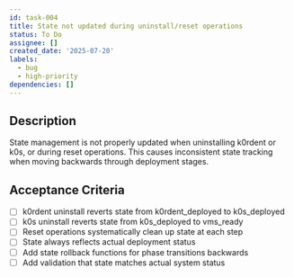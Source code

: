 ```yaml
---
id: task-004
title: State not updated during uninstall/reset operations
status: To Do
assignee: []
created_date: '2025-07-20'
labels:
  - bug
  - high-priority
dependencies: []
---
```


## Description

State management is not properly updated when uninstalling k0rdent or k0s, or during reset operations. This causes inconsistent state tracking when moving backwards through deployment stages.

## Acceptance Criteria

- [ ] k0rdent uninstall reverts state from k0rdent_deployed to k0s_deployed
- [ ] k0s uninstall reverts state from k0s_deployed to vms_ready
- [ ] Reset operations systematically clean up state at each step
- [ ] State always reflects actual deployment status
- [ ] Add state rollback functions for phase transitions backwards
- [ ] Add validation that state matches actual system status
